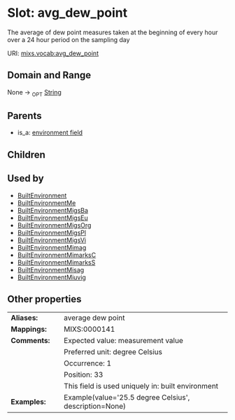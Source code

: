
# Slot: avg_dew_point


The average of dew point measures taken at the beginning of every hour over a 24 hour period on the sampling day

URI: [mixs.vocab:avg_dew_point](https://w3id.org/mixs/vocab/avg_dew_point)


## Domain and Range

None ->  <sub>OPT</sub> [String](types/String.md)

## Parents

 *  is_a: [environment field](environment_field.md)

## Children


## Used by

 * [BuiltEnvironment](BuiltEnvironment.md)
 * [BuiltEnvironmentMe](BuiltEnvironmentMe.md)
 * [BuiltEnvironmentMigsBa](BuiltEnvironmentMigsBa.md)
 * [BuiltEnvironmentMigsEu](BuiltEnvironmentMigsEu.md)
 * [BuiltEnvironmentMigsOrg](BuiltEnvironmentMigsOrg.md)
 * [BuiltEnvironmentMigsPl](BuiltEnvironmentMigsPl.md)
 * [BuiltEnvironmentMigsVi](BuiltEnvironmentMigsVi.md)
 * [BuiltEnvironmentMimag](BuiltEnvironmentMimag.md)
 * [BuiltEnvironmentMimarksC](BuiltEnvironmentMimarksC.md)
 * [BuiltEnvironmentMimarksS](BuiltEnvironmentMimarksS.md)
 * [BuiltEnvironmentMisag](BuiltEnvironmentMisag.md)
 * [BuiltEnvironmentMiuvig](BuiltEnvironmentMiuvig.md)

## Other properties

|  |  |  |
| --- | --- | --- |
| **Aliases:** | | average dew point |
| **Mappings:** | | MIXS:0000141 |
| **Comments:** | | Expected value: measurement value |
|  | | Preferred unit: degree Celsius |
|  | | Occurrence: 1 |
|  | | Position: 33 |
|  | | This field is used uniquely in: built environment |
| **Examples:** | | Example(value='25.5 degree Celsius', description=None) |

